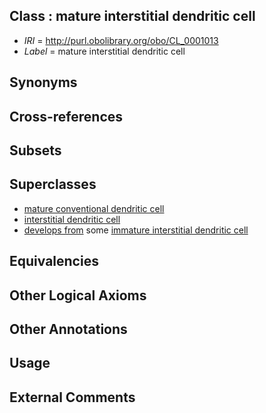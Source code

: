 
## Class : mature interstitial dendritic cell

 * *IRI* = http://purl.obolibrary.org/obo/CL_0001013
 * *Label* = mature interstitial dendritic cell

## Synonyms


## Cross-references


## Subsets


## Superclasses

 * [mature conventional dendritic cell](../../CL/41/CL_0000841.md)
 * [interstitial dendritic cell](../../CL/07/CL_0001007.md)
 * [develops from](../../RO/02/RO_0002202.md) some [immature interstitial dendritic cell](../../CL/11/CL_0001011.md)

## Equivalencies


## Other Logical Axioms


## Other Annotations


## Usage


## External Comments

